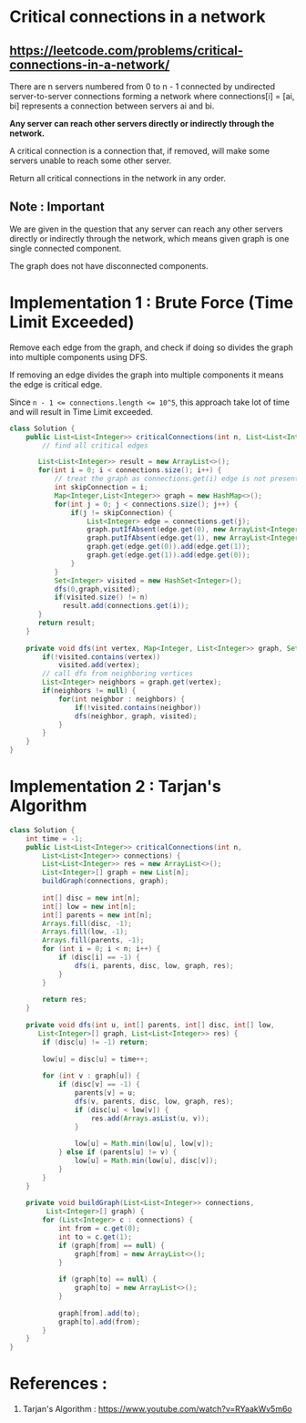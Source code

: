 # Critical connections in a network
## https://leetcode.com/problems/critical-connections-in-a-network/

There are n servers numbered from 0 to n - 1 connected by undirected server-to-server connections forming a network where connections[i] = [ai, bi] represents a connection between servers ai and bi. 

**Any server can reach other servers directly or indirectly through the network.**

A critical connection is a connection that, if removed, will make some servers unable to reach some other server.

Return all critical connections in the network in any order.

## Note : Important
We are given in the question that any server can reach any other servers directly or indirectly through the network, which means given graph is one single connected component.

The graph does not have disconnected components.

# Implementation 1 : Brute Force (Time Limit Exceeded)
Remove each edge from the graph, and check if doing so divides the graph into multiple components using DFS.

If removing an edge divides the graph into multiple components it means the edge is critical edge.

Since `n - 1 <= connections.length <= 10^5`, this approach take lot of time and will result in Time Limit exceeded.

```java
class Solution {
    public List<List<Integer>> criticalConnections(int n, List<List<Integer>> connections) { 
        // find all critical edges

       List<List<Integer>> result = new ArrayList<>();
       for(int i = 0; i < connections.size(); i++) {
           // treat the graph as connections.get(i) edge is not present
           int skipConnection = i;
           Map<Integer,List<Integer>> graph = new HashMap<>();
           for(int j = 0; j < connections.size(); j++) {
               if(j != skipConnection) {
                   List<Integer> edge = connections.get(j);
                   graph.putIfAbsent(edge.get(0), new ArrayList<Integer>());
                   graph.putIfAbsent(edge.get(1), new ArrayList<Integer>());
                   graph.get(edge.get(0)).add(edge.get(1));
                   graph.get(edge.get(1)).add(edge.get(0));
               }
           }
           Set<Integer> visited = new HashSet<Integer>();
           dfs(0,graph,visited);
           if(visited.size() != n)
             result.add(connections.get(i));
       } 
       return result;     
    }
                                                   
    private void dfs(int vertex, Map<Integer, List<Integer>> graph, Set<Integer> visited) {
        if(!visited.contains(vertex))
            visited.add(vertex);
        // call dfs from neighboring vertices
        List<Integer> neighbors = graph.get(vertex);
        if(neighbors != null) {
            for(int neighbor : neighbors) {
                if(!visited.contains(neighbor))
                dfs(neighbor, graph, visited);
            }
        }    
    }
}
```

# Implementation 2 : Tarjan's Algorithm
```java
class Solution {
    int time = -1;
    public List<List<Integer>> criticalConnections(int n, 
        List<List<Integer>> connections) {
        List<List<Integer>> res = new ArrayList<>();
        List<Integer>[] graph = new List[n];
        buildGraph(connections, graph);
        
        int[] disc = new int[n];
        int[] low = new int[n];
        int[] parents = new int[n];
        Arrays.fill(disc, -1);
        Arrays.fill(low, -1);
        Arrays.fill(parents, -1);
        for (int i = 0; i < n; i++) {
            if (disc[i] == -1) {
                dfs(i, parents, disc, low, graph, res);
            }
        }
        
        return res;
    }
    
    private void dfs(int u, int[] parents, int[] disc, int[] low, 
       List<Integer>[] graph, List<List<Integer>> res) {
        if (disc[u] != -1) return;
        
        low[u] = disc[u] = time++;
        
        for (int v : graph[u]) {
            if (disc[v] == -1) {
                parents[v] = u;
                dfs(v, parents, disc, low, graph, res);
                if (disc[u] < low[v]) {
                    res.add(Arrays.asList(u, v));
                }
                
                low[u] = Math.min(low[u], low[v]);
            } else if (parents[u] != v) {
                low[u] = Math.min(low[u], disc[v]);
            }
        }
    }
    
    private void buildGraph(List<List<Integer>> connections,
         List<Integer>[] graph) {
        for (List<Integer> c : connections) {
            int from = c.get(0);
            int to = c.get(1);
            if (graph[from] == null) {
                graph[from] = new ArrayList<>();
            }
            
            if (graph[to] == null) {
                graph[to] = new ArrayList<>();
            }
            
            graph[from].add(to);
            graph[to].add(from);
        }
    }
}
```

# References :
1. Tarjan's Algorithm : https://www.youtube.com/watch?v=RYaakWv5m6o



